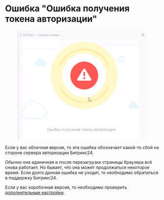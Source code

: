 # Ошибка "Ошибка получения токена авторизации"

<figure><img src="../../.gitbook/assets/image (1046).png" alt=""><figcaption></figcaption></figure>

Если у вас облачная версия, то эта ошибка обозначает какой-то сбой на стороне сервера авторизации Битрикс24.

Обычно она единичная и после перезагрузки страницы браузера всё снова работает. Но бывает, что она может продолжаться некоторое время. Если долго данная ошибка не уходит, то необходимо обратиться в поддержку Битрикс24.&#x20;

Если у вас коробочная версия, то необходимо проверить [дополнительные настройки](https://docs.olchat.io/ustanovka-i-nastroika/dopolnitelnye-nastroiki-dlya-korobochnoi-versii-bitriks24).
